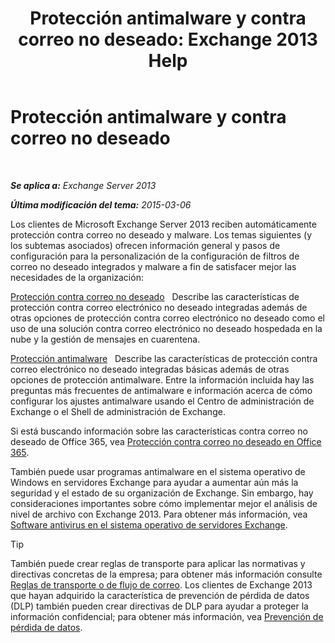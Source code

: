 ﻿---
title: 'Protección antimalware y contra correo no deseado: Exchange 2013 Help'
TOCTitle: Protección antimalware y contra correo no deseado
ms:assetid: 07d0f42d-2adc-48bf-b07f-189a560d365b
ms:mtpsurl: https://technet.microsoft.com/es-es/library/JJ150481(v=EXCHG.150)
ms:contentKeyID: 48267774
ms.date: 04/23/2018
mtps_version: v=EXCHG.150
ms.translationtype: HT
---

# Protección antimalware y contra correo no deseado

 

_**Se aplica a:** Exchange Server 2013_

_**Última modificación del tema:** 2015-03-06_

Los clientes de Microsoft Exchange Server 2013 reciben automáticamente protección contra correo no deseado y malware. Los temas siguientes (y los subtemas asociados) ofrecen información general y pasos de configuración para la personalización de la configuración de filtros de correo no deseado integrados y malware a fin de satisfacer mejor las necesidades de la organización:

[Protección contra correo no deseado](anti-spam-protection-exchange-2013-help.md)   Describe las características de protección contra correo electrónico no deseado integradas además de otras opciones de protección contra correo electrónico no deseado como el uso de una solución contra correo electrónico no deseado hospedada en la nube y la gestión de mensajes en cuarentena.

[Protección antimalware](anti-malware-protection-exchange-2013-help.md)   Describe las características de protección contra correo electrónico no deseado integradas básicas además de otras opciones de protección antimalware. Entre la información incluida hay las preguntas más frecuentes de antimalware e información acerca de cómo configurar los ajustes antimalware usando el Centro de administración de Exchange o el Shell de administración de Exchange.

Si está buscando información sobre las características contra correo no deseado de Office 365, vea [Protección contra correo no deseado en Office 365](https://support.office.com/en-us/article/office-365-email-anti-spam-protection-6a601501-a6a8-4559-b2e7-56b59c96a586?ui=en-us%26rs=en-us%26ad=us).

También puede usar programas antimalware en el sistema operativo de Windows en servidores Exchange para ayudar a aumentar aún más la seguridad y el estado de su organización de Exchange. Sin embargo, hay consideraciones importantes sobre cómo implementar mejor el análisis de nivel de archivo con Exchange 2013. Para obtener más información, vea [Software antivirus en el sistema operativo de servidores Exchange](anti-virus-software-in-the-operating-system-on-exchange-servers-exchange-2013-help.md).


> [!TIP]
> También puede crear reglas de transporte para aplicar las normativas y directivas concretas de la empresa; para obtener más información consulte <A href="mail-flow-rules-transport-rules-in-exchange-2013-exchange-2013-help.md">Reglas de transporte o de flujo de correo</A>. Los clientes de Exchange&nbsp;2013 que hayan adquirido la característica de prevención de pérdida de datos (DLP) también pueden crear directivas de DLP para ayudar a proteger la información confidencial; para obtener más información, vea <A href="https://docs.microsoft.com/es-es/exchange/security-and-compliance/data-loss-prevention/data-loss-prevention">Prevención de pérdida de datos</A>.


